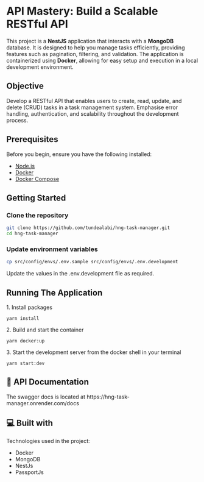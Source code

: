 # API Mastery: Build a Scalable RESTful API

This project is a **NestJS** application that interacts with a **MongoDB** database. It is designed to help you manage tasks efficiently, providing features such as pagination, filtering, and validation. The application is containerized using **Docker**, allowing for easy setup and execution in a local development environment.

## Objective

Develop a RESTful API that enables users to create, read, update, and delete (CRUD) tasks in a task management system. Emphasise error handling, authentication, and scalability throughout the development process.

## Prerequisites

Before you begin, ensure you have the following installed:

- [Node.js](https://nodejs.org/en/download/package-manager)
- [Docker](https://docs.docker.com/get-docker/)
- [Docker Compose](https://docs.docker.com/compose/install/)

## Getting Started

### Clone the repository

```bash
git clone https://github.com/tundealabi/hng-task-manager.git
cd hng-task-manager
```

### Update environment variables

```bash
cp src/config/envs/.env.sample src/config/envs/.env.development
```

Update the values in the .env.development file as required.

## Running The Application

<p>1. Install packages</p>

```
yarn install
```

<p>2. Build and start the container</p>

```
yarn docker:up
```

<p>3. Start the development server from the docker shell in your terminal</p>

```
yarn start:dev
```

## 📜 API Documentation

<p>The swagger docs is located at https://hng-task-manager.onrender.com/docs</p>

## 💻 Built with

Technologies used in the project:

- Docker
- MongoDB
- NestJs
- PassportJs

